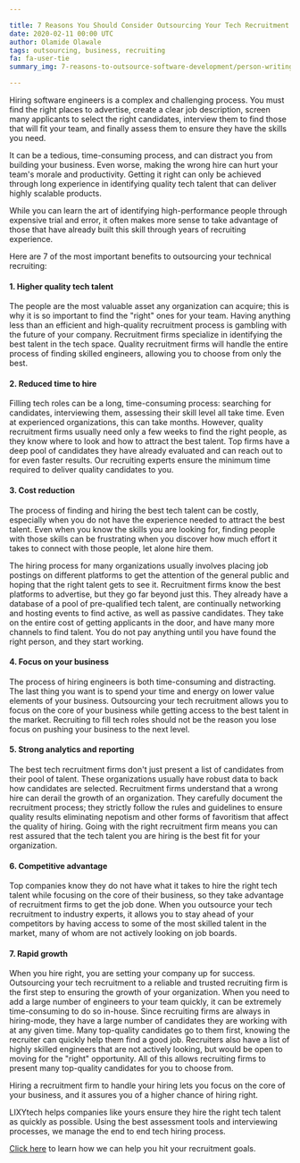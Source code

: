 ```yaml
---

title: 7 Reasons You Should Consider Outsourcing Your Tech Recruitment
date: 2020-02-11 00:00 UTC
author: Olamide Olawale
tags: outsourcing, business, recruiting
fa: fa-user-tie
summary_img: 7-reasons-to-outsource-software-development/person-writing-on-paper.jpg

---
```


Hiring software engineers is a complex and challenging process. You must find the right places to advertise, create a clear job description, screen many applicants to select the right candidates, interview them to find those that will fit your team, and finally assess them to ensure they have the skills you need.

It can be a tedious, time-consuming process, and can distract you from building your business. Even worse, making the wrong hire can hurt your team's morale and productivity. Getting it right can only be achieved through long experience in identifying quality tech talent that can deliver highly scalable products. 

While you can learn the art of identifying high-performance people through expensive trial and error, it often makes more sense to take advantage of those that have already built this skill through years of recruiting experience.

Here are 7 of the most important benefits to outsourcing your technical recruiting:

#### 1. Higher quality tech talent
The people are the most valuable asset any organization can acquire; this is why it is so important to find the "right" ones for your team. Having anything less than an efficient and high-quality recruitment process is gambling with the future of your company. Recruitment firms specialize in identifying the best talent in the tech space. Quality recruitment firms will handle the entire process of finding skilled engineers, allowing you to choose from only the best.

#### 2. Reduced time to hire
Filling tech roles can be a long, time-consuming process: searching for candidates, interviewing them, assessing their skill level all take time. Even at experienced organizations, this can take months. However, quality recruitment firms usually need only a few weeks to find the right people, as they know where to look and how to attract the best talent. Top firms have a deep pool of candidates they have already evaluated and can reach out to for even faster results. Our recruiting experts ensure the minimum time required to deliver quality candidates to you.

#### 3. Cost reduction
The process of finding and hiring the best tech talent can be costly, especially when you do not have the experience needed to attract the best talent. Even when you know the skills you are looking for, finding people with those skills can be frustrating when you discover how much effort it takes to connect with those people, let alone hire them.

The hiring process for many organizations usually involves placing job postings on different platforms to get the attention of the general public and hoping that the right talent gets to see it. Recruitment firms know the best platforms to advertise, but they go far beyond just this. They already have a database of a pool of pre-qualified tech talent, are continually networking and hosting events to find active, as well as passive candidates. They take on the entire cost of getting applicants in the door, and have many more channels to find talent. You do not pay anything until you have found the right person, and they start working.

#### 4. Focus on your business
The process of hiring engineers is both time-consuming and distracting. The last thing you want is to spend your time and energy on lower value elements of your business. Outsourcing your tech recruitment allows you to focus on the core of your business while getting access to the best talent in the market. Recruiting to fill tech roles should not be the reason you lose focus on pushing your business to the next level.

#### 5. Strong analytics and reporting
The best tech recruitment firms don't just present a list of candidates from their pool of talent. These organizations usually have robust data to back how candidates are selected. Recruitment firms understand that a wrong hire can derail the growth of an organization. They carefully document the recruitment process; they strictly follow the rules and guidelines to ensure quality results eliminating nepotism and other forms of favoritism that affect the quality of hiring. Going with the right recruitment firm means you can rest assured that the tech talent you are hiring is the best fit for your organization.

#### 6. Competitive advantage
Top companies know they do not have what it takes to hire the right tech talent while focusing on the core of their business, so they take advantage of recruitment firms to get the job done. When you outsource your tech recruitment to industry experts, it allows you to stay ahead of your competitors by having access to some of the most skilled talent in the market, many of whom are not actively looking on job boards.

#### 7. Rapid growth
When you hire right, you are setting your company up for success. Outsourcing your tech recruitment to a reliable and trusted recruiting firm is the first step to ensuring the growth of your organization. When you need to add a large number of engineers to your team quickly, it can be extremely time-consuming to do so in-house. Since recruiting firms are always in hiring-mode, they have a large number of candidates they are working with at any given time. Many top-quality candidates go to them first, knowing the recruiter can quickly help them find a good job. Recruiters also have a list of highly skilled engineers that are not actively looking, but would be open to moving for the "right" opportunity. All of this allows recruiting firms to present many top-quality candidates for you to choose from.

Hiring a recruitment firm to handle your hiring lets you focus on the core of your business, and it assures you of a higher chance of hiring right.

LIXYtech helps companies like yours ensure they hire the right tech talent as quickly as possible. Using the best assessment tools and interviewing processes, we manage the end to end tech hiring process.

[Click here](/contact.html) to learn how we can help you hit your recruitment goals.
